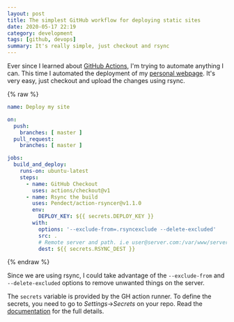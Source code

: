 ```yaml
---
layout: post
title: The simplest GitHub workflow for deploying static sites
date: 2020-05-17 22:19
category: development
tags: [github, devops]
summary: It's really simple, just checkout and rsync
---
```


Ever since I learned about [GitHub
Actions](https://github.com/features/actions), I'm trying to automate anything I
can. This time I automated the deployment of my [personal
webpage](https://www.noenieto.com/). It's very easy, just checkout and upload
the changes using rsync.

{% raw %}
```yaml
name: Deploy my site

on:
  push:
    branches: [ master ]
  pull_request:
    branches: [ master ]

jobs:
  build_and_deploy:
    runs-on: ubuntu-latest
    steps:
      - name: GitHub Checkout
        uses: actions/checkout@v1
      - name: Rsync the build
        uses: Pendect/action-rsyncer@v1.1.0
        env:
          DEPLOY_KEY: ${{ secrets.DEPLOY_KEY }}
        with:
          options: '--exclude-from=.rsyncexclude --delete-excluded'
          src: .
          # Remote server and path. i.e user@server.com:/var/www/server.com/
          dest: ${{ secrets.RSYNC_DEST }}
```
{% endraw %}

Since we are using rsync, I could take advantage of the `--exclude-from` and
`--delete-excluded` options to remove unwanted things on the server.

The `secrets` variable is provided by the GH action runner. To define the
secrets, you need to go to *Settings*->*Secrets* on your repo. Read the
[documentation]([https://help.github.com/en/actions/configuring-and-managing-workflows/creating-and-storing-encrypted-secrets)
for the full details.